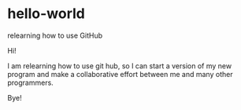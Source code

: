 # hello-world
relearning how to use GitHub

Hi!

I am relearning how to use git hub, so I can start a version of my new program and make a collaborative effort between me and many other programmers.

Bye!
